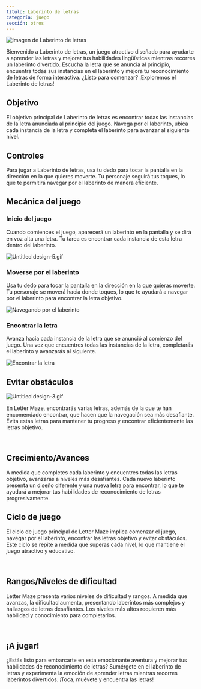 ```yaml
---
título: Laberinto de letras
categoría: juego
sección: otros
---
```

![Imagen de Laberinto de letras](https://help.Studycat.com/hc/article_attachments/34917832623897)

Bienvenido a Laberinto de letras, un juego atractivo diseñado para ayudarte a aprender las letras y mejorar tus habilidades lingüísticas mientras recorres un laberinto divertido. Escucha la letra que se anuncia al principio, encuentra todas sus instancias en el laberinto y mejora tu reconocimiento de letras de forma interactiva. ¿Listo para comenzar? ¡Exploremos el Laberinto de letras!

## Objetivo

El objetivo principal de Laberinto de letras es encontrar todas las instancias de la letra anunciada al principio del juego. Navega por el laberinto, ubica cada instancia de la letra y completa el laberinto para avanzar al siguiente nivel.

## Controles

Para jugar a Laberinto de letras, usa tu dedo para tocar la pantalla en la dirección en la que quieres moverte. Tu personaje seguirá tus toques, lo que te permitirá navegar por el laberinto de manera eficiente.

## Mecánica del juego

### Inicio del juego

Cuando comiences el juego, aparecerá un laberinto en la pantalla y se dirá en voz alta una letra. Tu tarea es encontrar cada instancia de esta letra dentro del laberinto.

![Untitled design-5.gif](https://help.Studycat.com/hc/article_attachments/35079949007769)

### Moverse por el laberinto

Usa tu dedo para tocar la pantalla en la dirección en la que quieras moverte. Tu personaje se moverá hacia donde toques, lo que te ayudará a navegar por el laberinto para encontrar la letra objetivo.

![Navegando por el laberinto](https://help.Studycat.com/hc/article_attachments/34917832629785)

### Encontrar la letra

Avanza hacia cada instancia de la letra que se anunció al comienzo del juego. Una vez que encuentres todas las instancias de la letra, completarás el laberinto y avanzarás al siguiente.

![Encontrar la letra](https://help.Studycat.com/hc/article_attachments/34917832631321)

## Evitar obstáculos

![Untitled design-3.gif](https://help.Studycat.com/hc/article_attachments/35076983481369)

En Letter Maze, encontrarás varias letras, además de la que te han encomendado encontrar, que hacen que la navegación sea más desafiante. Evita estas letras para mantener tu progreso y encontrar eficientemente las letras objetivo.

 

## Crecimiento/Avances

A medida que completes cada laberinto y encuentres todas las letras objetivo, avanzarás a niveles más desafiantes. Cada nuevo laberinto presenta un diseño diferente y una nueva letra para encontrar, lo que te ayudará a mejorar tus habilidades de reconocimiento de letras progresivamente.

## Ciclo de juego

El ciclo de juego principal de Letter Maze implica comenzar el juego, navegar por el laberinto, encontrar las letras objetivo y evitar obstáculos. Este ciclo se repite a medida que superas cada nivel, lo que mantiene el juego atractivo y educativo.

 

## Rangos/Niveles de dificultad

Letter Maze presenta varios niveles de dificultad y rangos. A medida que avanzas, la dificultad aumenta, presentando laberintos más complejos y hallazgos de letras desafiantes. Los niveles más altos requieren más habilidad y conocimiento para completarlos.

 

## ¡A jugar!

¿Estás listo para embarcarte en esta emocionante aventura y mejorar tus habilidades de reconocimiento de letras? Sumérgete en el laberinto de letras y experimenta la emoción de aprender letras mientras recorres laberintos divertidos. ¡Toca, muévete y encuentra las letras!